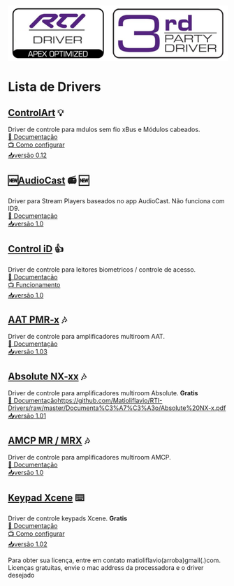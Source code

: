 ![img](https://raw.githubusercontent.com/Matioliflavio/RTI-Drivers/master/RTIDriver3rdParty.png)


# Lista de Drivers  

<!--/Controlart.html)-->
## [ControlArt](https://github.com/Matioliflavio/RTI-Drivers/raw/master/ControlArt%20v0.12.rtidriver) 💡
 
Driver de controle para mdulos sem fio xBus e Módulos cabeados.  
[📃 Documentação](https://github.com/Matioliflavio/RTI-Drivers/raw/master/Documenta%C3%A7%C3%A3o/ControlArt.pdf)  
[📺 Como configurar](https://youtu.be/4LRs-2Ro52w)  
[📥versão 0.12](https://github.com/Matioliflavio/RTI-Drivers/raw/master/ControlArt%20v0.12.rtidriver)  
  

<!--AudioCast-->
## 🆕[AudioCast](https://github.com/Matioliflavio/RTI-Drivers/raw/master/AudioCast%20v1.0.rtidriver) 📻 🆕

Driver para Stream Players baseados no app AudioCast. Não funciona com ID9.  
[📃 Documentação](https://github.com/Matioliflavio/RTI-Drivers/raw/master/Documenta%C3%A7%C3%A3o/Audiocast.pdf)  
[📥versão 1.0](https://github.com/Matioliflavio/RTI-Drivers/raw/master/AudioCast%20v1.0.rtidriver)    
  

<!--/ControliD.html)-->
## [Control iD](https://github.com/Matioliflavio/RTI-Drivers/raw/master/Control_ID%20v1.0.rtidriver) 👍

Driver de controle para leitores biometricos / controle de acesso.  
[📃 Documentação](https://github.com/Matioliflavio/RTI-Drivers/raw/master/Documenta%C3%A7%C3%A3o/Control%20iD.pdf)  
[📺 Funcionamento](https://youtu.be/UwRdSBLR4gc)  
[📥versão 1.0](https://github.com/Matioliflavio/RTI-Drivers/raw/master/Control_ID%20v1.0.rtidriver)      
  

<!--/AAT.html)-->
## [AAT PMR-x](https://github.com/Matioliflavio/RTI-Drivers/raw/master/AAT%20PMR-x%20V1.03.rtidriver) 🎶

Driver de controle para amplificadores multiroom AAT.  
[📃 Documentação](https://github.com/Matioliflavio/RTI-Drivers/raw/master/Documenta%C3%A7%C3%A3o/AAT%20PMR-x.pdf)  
[📥versão 1.03](https://github.com/Matioliflavio/RTI-Drivers/raw/master/AAT%20PMR-x%20V1.03.rtidriver)    
  

<!--/Absolute.html)-->
## [Absolute NX-xx](https://github.com/Matioliflavio/RTI-Drivers/raw/master/Absolute%20NX-xx%20v1.01.rtidriver) 🎶  

Driver de controle para amplificadores multiroom Absolute. **Gratis**  
[📃 Documentação]()https://github.com/Matioliflavio/RTI-Drivers/raw/master/Documenta%C3%A7%C3%A3o/Absolute%20NX-x.pdf
[📥versão 1.01](https://github.com/Matioliflavio/RTI-Drivers/raw/master/Absolute%20NX-xx%20v1.01.rtidriver)  


<!--/AMCP.html)-->
## [AMCP MR / MRX](https://github.com/Matioliflavio/RTI-Drivers/raw/master/AMCP%20-%20MR-MRX%20Series%20v1.00.rtidriver) 🎶

Driver de controle para amplificadores multiroom AMCP.  
[📃 Documentação](https://github.com/Matioliflavio/RTI-Drivers/raw/master/Documenta%C3%A7%C3%A3o/AMCP%20MR%20MRX.pdf)  
[📥versão 1.0](https://github.com/Matioliflavio/RTI-Drivers/raw/master/AMCP%20-%20MR-MRX%20Series%20v1.00.rtidriver)  


<!--/Xcene.html)-->
## [Keypad Xcene](https://github.com/Matioliflavio/RTI-Drivers/raw/master/Xcene%20Keypad%20V1.02.rtidriver) ⌨️

Driver de controle keypads Xcene. **Gratis**  
[📃 Documentação](https://github.com/Matioliflavio/RTI-Drivers/raw/master/Documenta%C3%A7%C3%A3o/Xcene%20Keypad.pdf)  
[📺 Como configurar](https://youtu.be/aVJv_6ff9MQ)  
[📥versão 1.02](https://github.com/Matioliflavio/RTI-Drivers/raw/master/Xcene%20Keypad%20V1.02.rtidriver)  


Para obter sua licença, entre em contato matioliflavio(arroba)gmail(.)com.  
Licenças gratuitas, envie o mac address da processadora e o driver desejado  


<!--
```markdown
Syntax highlighted code block

# Header 1
## Header 2
### Header 3

- Bulleted
- List

1. Numbered
2. List

**Bold** and _Italic_ and `Code` text

[Link](url) and ![Image](src)
```
-->